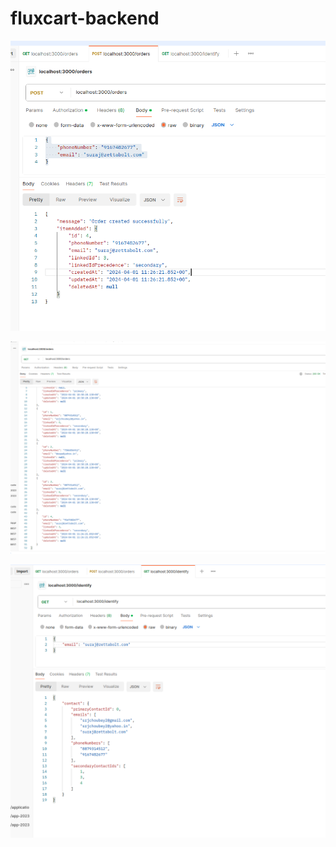 # fluxcart-backend

![](./images/image1.png)



![](./images/image2.png)



![](./images/image3.png)


